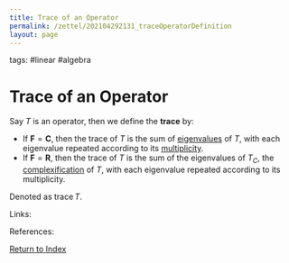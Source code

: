```yaml
---
title: Trace of an Operator
permalink: /zettel/202104292131_traceOperatorDefinition
layout: page
---
```

tags: #linear #algebra

# Trace of an Operator

Say $T$ is an operator, then we define the **trace** by:

- If $\mathbf{F} = \mathbf{C}$, then the trace of $T$ is the sum of [eigenvalues](202102120912_eigenvalueDefinition) of $T$, with
each eigenvalue repeated according to its [multiplicity](202104241520_multiplictyDefinitionEigenvalue).
- If $\mathbf{F} = \mathbf{R}$, then the trace of $T$ is the sum of the eigenvalues of $T_C$, the [complexification](202104251532_complexificationOperator) of
$T$, with each eigenvalue repeated according to its multiplicity.

Denoted as $\mathrm{trace} \, T$.

Links: 

References: 

[Return to Index](index)